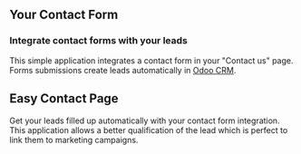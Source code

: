 Your Contact Form
-----------------

### Integrate contact forms with your leads

This simple application integrates a contact form in your "Contact us" page.
Forms submissions create leads automatically in <a href="https://www.weth.com.br/page/crm">Odoo CRM</a>.

Easy Contact Page
-----------------

Get your leads filled up automatically with your contact form integration. This
application allows a better qualification of the lead which is perfect to link
them to marketing campaigns.

